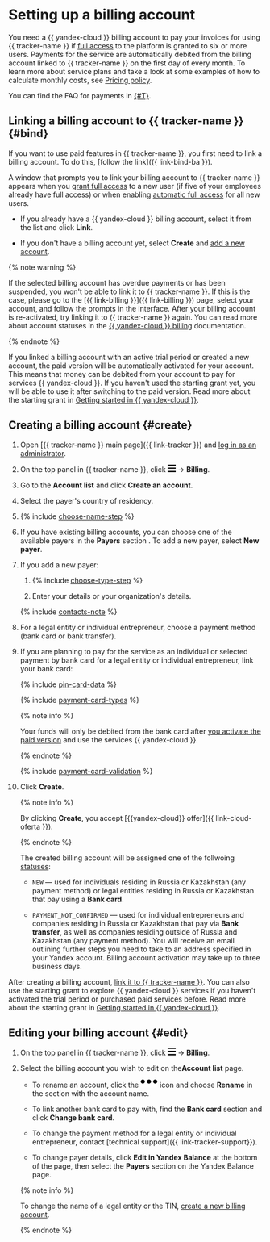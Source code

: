 # Setting up a billing account

You need a {{ yandex-cloud }} billing account to pay your invoices for using {{ tracker-name }} if [full access](access.md) to the platform is granted to six or more users. Payments for the service are automatically debited from the billing account linked to {{ tracker-name }} on the first day of every month. To learn more about service plans and take a look at some examples of how to calculate monthly costs, see [Pricing policy](pricing.md).

You can find the FAQ for payments in [{#T}](payment.md).

## Linking a billing account to {{ tracker-name }} {#bind}

If you want to use paid features in {{ tracker-name }}, you first need to link a billing account. To do this, [follow the link]({{ link-bind-ba }}).

A window that prompts you to link your billing account to {{ tracker-name }} appears when you [grant full access](access.md#set) to a new user (if five of your employees already have full access) or when enabling [automatic full access](access.md#access-new-users) for all new users.

* If you already have a {{ yandex-cloud }} billing account, select it from the list and click **Link**.

* If you don't have a billing account yet, select **Create** and [add a new account](#create).

{% note warning %}

If the selected billing account has overdue payments or has been suspended, you won't be able to link it to {{ tracker-name }}. If this is the case, please go to the [{{ link-billing }}]({{ link-billing }}) page, select your account, and follow the prompts in the interface. After your billing account is re-activated, try linking it to {{ tracker-name }} again. You can read more about account statuses in the [{{ yandex-cloud }} billing](../billing/concepts/billing-account-statuses.md) documentation.

{% endnote %}

If you linked a billing account with an active trial period or created a new account, the paid version will be automatically activated for your account. This means that money can be debited from your account to pay for services {{ yandex-cloud }}. If you haven't used the starting grant yet, you will be able to use it after switching to the paid version. Read more about the starting grant in [Getting started in {{ yandex-cloud }}](../getting-started/index.yaml).

## Creating a billing account {#create}

1. Open [{{ tracker-name }} main page]({{ link-tracker }}) and [log in as an administrator](user/login.md).

1. On the top panel in {{ tracker-name }}, click ![](../_assets/tracker/tracker-burger.png) → **Billing**.

1. Go to the **Account list** and click **Create an account**.

1. Select the payer's country of residency.

1. {% include [choose-name-step](../_includes/billing/choose-name-step.md) %}

1. If you have existing billing accounts, you can choose one of the available payers in the **Payers** section . To add a new payer, select **New payer**.

1. If you add a new payer:

   1. {% include [choose-type-step](../_includes/billing/choose-type-step.md) %}

   1. Enter your details or your organization's details.

   {% include [contacts-note](../_includes/billing/contacts-note.md) %}

1. For a legal entity or individual entrepreneur, choose a payment method (bank card or bank transfer).

1. If you are planning to pay for the service as an individual or selected payment by bank card for a legal entity or individual entrepreneur, link your bank card:

   {% include [pin-card-data](../_includes/billing/pin-card-data.md) %}

   {% include [payment-card-types](../_includes/billing/payment-card-types.md) %}

   {% note info %}

   Your funds will only be debited from the bank card after [you activate the paid version](#activate) and use the services {{ yandex-cloud }}.

   {% endnote %}

   {% include [payment-card-validation](../_includes/billing/payment-card-validation.md) %}

1. Click **Create**.

   {% note info %}

   By clicking **Create**, you accept [{{yandex-cloud}} offer]({{ link-cloud-oferta }}).

   {% endnote %}

   The created billing account will be assigned one of the follwoing [statuses](../billing/concepts/billing-account-statuses.md):

   * `NEW` — used for individuals residing in Russia or Kazakhstan (any payment method) or legal entities residing in Russia or Kazakhstan that pay using a  **Bank card**.

   * `PAYMENT_NOT_CONFIRMED` — used for individual entrepreneurs and companies residing in Russia or Kazakhstan that pay via **Bank transfer**, as well as companies residing outside of Russia and Kazakhstan (any payment method). You will receive an email outlining further steps you need to take to an address specified in your Yandex account. Billing account activation may take up to three business days.



After creating a billing account, [link it to {{ tracker-name }}](#bind). You can also use the starting grant to explore {{ yandex-cloud }} services if you haven't activated the trial period or purchased paid services before. Read more about the starting grant in [Getting started in {{ yandex-cloud }}](../getting-started/index.yaml).



## Editing your billing account {#edit}

1. On the top panel in {{ tracker-name }}, click ![](../_assets/tracker/tracker-burger.png) → **Billing**.

1. Select the billing account you wish to edit on the**Account list** page.

   * To rename an account, click the ![image](../_assets/horizontal-ellipsis.svg)  icon and choose **Rename** in the section with the account name.

   * To link another bank card to pay with, find the **Bank card** section and click **Change bank card**.

   * To change the payment method for a legal entity or individual entrepreneur, contact [technical support]({{ link-tracker-support}}).

   * To change payer details, click **Edit in Yandex Balance** at the bottom of the page, then select the **Payers** section on the Yandex Balance page.

   {% note info %}

   To change the name of a legal entity or the TIN, [create a new billing account](#create).

   {% endnote %}

